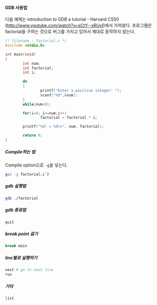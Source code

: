 #### GDB 사용법

다음 예제는 introduction to GDB a tutorial - Harvard CS50 (http://www.youtube.com/watch?v=sCtY--xRUyI)에서 가져왔다. 프로그램은 factorial을 구하는 것으로 버그를 가지고 있어서 제대로 동작하지 않는다.

```c
/* filename : factorial.c */
#include <stdio.h>

int main(void)
{
        int num;
        int factorial;
        int i;

        do
        {
                printf("Enter a positive integer: ");
                scanf("%d",&num);
        }
        while(num<0);

        for(i=0; i<=num;i++)
                factorial = factorial * i;

        printf("%d! = %d\n", num, factorial);

        return 0;
}
```

##### Compile하는 법
Compile option으로 `-g`을 넣는다. 
``` bash
gcc -g factorial.c`)
```

##### gdb 실행법
``` bash
gdb ./factorial
```

##### gdb 종료법
``` bash
quit
```

##### break point 걸기
``` bash
break main
```

##### line별로 실행하기
```bash
next # go to next line
run
```

##### 기타
```bash
list
```